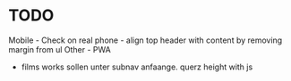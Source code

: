 # TODO
  Mobile
    - Check on real phone
    - align top header with content by removing margin from ul
   Other
    - PWA
- films works sollen unter subnav anfaange. querz height with js
